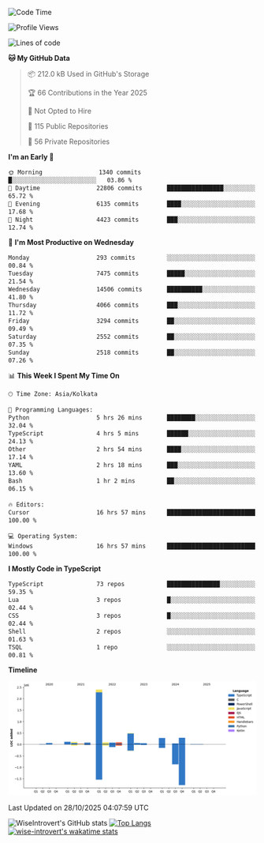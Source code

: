 <!--START_SECTION:waka-->
![Code Time](http://img.shields.io/badge/Code%20Time-4%2C419%20hrs%2039%20mins-blue)

![Profile Views](http://img.shields.io/badge/Profile%20Views-0-blue)

![Lines of code](https://img.shields.io/badge/From%20Hello%20World%20I%27ve%20Written-4.3%20million%20lines%20of%20code-blue)

**🐱 My GitHub Data** 

> 📦 212.0 kB Used in GitHub's Storage 
 > 
> 🏆 66 Contributions in the Year 2025
 > 
> 🚫 Not Opted to Hire
 > 
> 📜 115 Public Repositories 
 > 
> 🔑 56 Private Repositories 
 > 
**I'm an Early 🐤** 

```text
🌞 Morning                1340 commits        █░░░░░░░░░░░░░░░░░░░░░░░░   03.86 % 
🌆 Daytime                22806 commits       ████████████████░░░░░░░░░   65.72 % 
🌃 Evening                6135 commits        ████░░░░░░░░░░░░░░░░░░░░░   17.68 % 
🌙 Night                  4423 commits        ███░░░░░░░░░░░░░░░░░░░░░░   12.74 % 
```
📅 **I'm Most Productive on Wednesday** 

```text
Monday                   293 commits         ░░░░░░░░░░░░░░░░░░░░░░░░░   00.84 % 
Tuesday                  7475 commits        █████░░░░░░░░░░░░░░░░░░░░   21.54 % 
Wednesday                14506 commits       ██████████░░░░░░░░░░░░░░░   41.80 % 
Thursday                 4066 commits        ███░░░░░░░░░░░░░░░░░░░░░░   11.72 % 
Friday                   3294 commits        ██░░░░░░░░░░░░░░░░░░░░░░░   09.49 % 
Saturday                 2552 commits        ██░░░░░░░░░░░░░░░░░░░░░░░   07.35 % 
Sunday                   2518 commits        ██░░░░░░░░░░░░░░░░░░░░░░░   07.26 % 
```


📊 **This Week I Spent My Time On** 

```text
🕑︎ Time Zone: Asia/Kolkata

💬 Programming Languages: 
Python                   5 hrs 26 mins       ████████░░░░░░░░░░░░░░░░░   32.04 % 
TypeScript               4 hrs 5 mins        ██████░░░░░░░░░░░░░░░░░░░   24.13 % 
Other                    2 hrs 54 mins       ████░░░░░░░░░░░░░░░░░░░░░   17.14 % 
YAML                     2 hrs 18 mins       ███░░░░░░░░░░░░░░░░░░░░░░   13.60 % 
Bash                     1 hr 2 mins         ██░░░░░░░░░░░░░░░░░░░░░░░   06.15 % 

🔥 Editors: 
Cursor                   16 hrs 57 mins      █████████████████████████   100.00 % 

💻 Operating System: 
Windows                  16 hrs 57 mins      █████████████████████████   100.00 % 
```

**I Mostly Code in TypeScript** 

```text
TypeScript               73 repos            ███████████████░░░░░░░░░░   59.35 % 
Lua                      3 repos             █░░░░░░░░░░░░░░░░░░░░░░░░   02.44 % 
CSS                      3 repos             █░░░░░░░░░░░░░░░░░░░░░░░░   02.44 % 
Shell                    2 repos             ░░░░░░░░░░░░░░░░░░░░░░░░░   01.63 % 
TSQL                     1 repo              ░░░░░░░░░░░░░░░░░░░░░░░░░   00.81 % 
```



**Timeline**

![Lines of Code chart](https://raw.githubusercontent.com/wise-introvert/wise-introvert/master/assets/bar_graph.png)


 Last Updated on 28/10/2025 04:07:59 UTC
<!--END_SECTION:waka-->

![WiseIntrovert's GitHub stats](https://github-readme-stats.vercel.app/api?username=wise-introvert&count_private=true&show_icons=true)
[![Top Langs](https://github-readme-stats.vercel.app/api/top-langs/?username=wise-introvert&langs_count=10)](https://github.com/anuraghazra/github-readme-stats)
[![wise-introvert's wakatime stats](https://github-readme-stats.vercel.app/api/wakatime?username=wiseintrovert)](https://github.com/anuraghazra/github-readme-stats)
